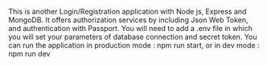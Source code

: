This is another Login/Registration application with Node js, Express and MongoDB. It offers authorization services by including Json Web Token, and authentication with Passport.
You will need to add a .env file in which you will set your parameters of database connection and secret token.
You can run the application in production mode : npm run start, or in dev mode : npm run dev
